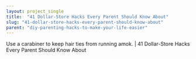 ```yaml
---
layout: project_single
title:  "41 Dollar-Store Hacks Every Parent Should Know About"
slug: "41-dollar-store-hacks-every-parent-should-know-about"
parent: "diy-parenting-hacks-to-make-your-life-easier"
---
```

Use a carabiner to keep hair ties from running amok. | 41 Dollar-Store Hacks Every Parent Should Know About